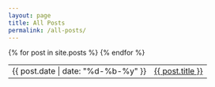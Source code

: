 ```yaml
---
layout: page
title: All Posts
permalink: /all-posts/
---
```

<table style="margin-bottom: 0px">
	{% for post in site.posts %}
		<tr>
			<td>{{ post.date | date: "%d-%b-%y" }}</td>
			<td><a href="{{ post.url | prepend: site.baseurl }}">{{ post.title }}</a></td>
		</tr>
	{% endfor %}
</table>
<br /><br />